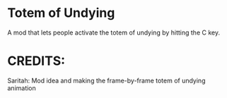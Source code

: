 # Totem of Undying

A mod that lets people activate the totem of undying by hitting the C key.

# CREDITS:
Saritah: Mod idea and making the frame-by-frame totem of undying animation